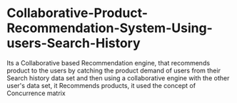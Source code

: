# Collaborative-Product-Recommendation-System-Using-users-Search-History
Its a Collaborative based Recommendation engine, that recommends product to the users by catching the product demand of users from their Search history data set and then using a collaborative engine with the other user's data set, it Recommends products, it used the concept of Concurrence matrix
